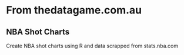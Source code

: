 # From thedatagame.com.au
## NBA Shot Charts
Create NBA shot charts using R and data scrapped from stats.nba.com
